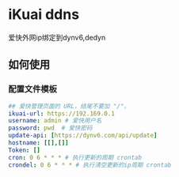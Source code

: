 # iKuai ddns
爱快外网ip绑定到dynv6,dedyn

## 如何使用

[//]: # (1. 编写配置文件，命名为`config.yml`)

[//]: # (2. 进入爱快自带 docker 中，点击`镜像管理`->`添加`，选择`镜像库下载`，搜索`ztc1997/ikuai-bypass`，下载`TAG`为`latest`的镜像)

[//]: # (3. 点击`容器列表`->`添加`，`选择镜像文件`选择`ztc1997/ikuai-dynv6:latest`，打开`高级选项`，添加一个`挂载目录`，`源路径`填写放置配置文件的路径，`目标路径`填写`/etc/ikuai-bypass`，内存64M即可，其它根据需要自行填写)

[//]: # (4. 保存并启用)

### 配置文件模板

```yaml
## 爱快管理页面的 URL，结尾不要加 "/"，
ikuai-url: https://192.169.0.1
username: admin # 爱快用户名
password: pwd  # 爱快密码
update-api: [https://dynv6.com/api/update]
hostname: [[],[]]
Token: []
cron: 0 6 * * * # 执行更新的周期 crontab
crondel: 0 6 * * * # 执行清空更新的ip周期 crontab
```
